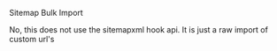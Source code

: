 Sitemap Bulk Import

No, this does not use the sitemapxml hook api.
It is just a raw import of custom url's
